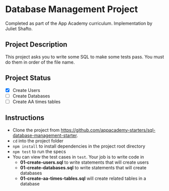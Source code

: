 # Database Management Project
Completed as part of the App Academy curriculum. Implementation by Juliet Shafto.

## Project Description
This project asks you to write some SQL to make some tests pass. You must do
them in order of the file name.

## Project Status
- [x] Create Users
- [ ] Create Databases
- [ ] Create AA times tables

## Instructions

* Clone the project from
  https://github.com/appacademy-starters/sql-database-management-starter.
* `cd` into the project folder
* `npm install` to install dependencies in the project root directory
* `npm test` to run the specs
* You can view the test cases in `test`. Your job is to write code in
  * **01-create-users.sql** to write statements that will create users
  * **01-create-databases.sql** to write statements that will create databases
  * **01-create-aa-times-tables.sql** will create related tables in a database
